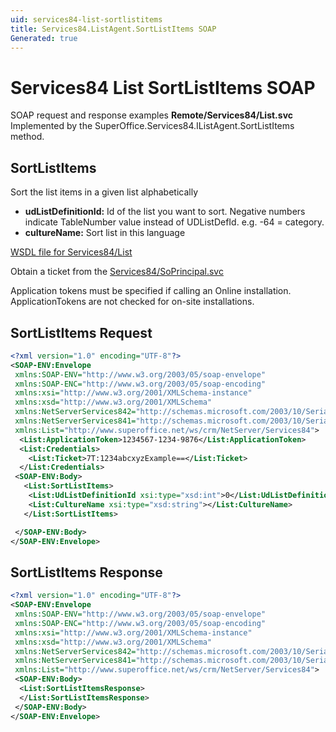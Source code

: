 ```yaml
---
uid: services84-list-sortlistitems
title: Services84.ListAgent.SortListItems SOAP
Generated: true
---
```


# Services84 List SortListItems SOAP

SOAP request and response examples **Remote/Services84/List.svc**
Implemented by the <see cref="M:SuperOffice.Services84.IListAgent.SortListItems">SuperOffice.Services84.IListAgent.SortListItems</see> method.

## SortListItems

Sort the list items in a given list alphabetically

* **udListDefinitionId:** Id of the list you want to sort. Negative numbers indicate TableNumber value instead of UDListDefId. e.g. -64 = category.
* **cultureName:** Sort list in this language



[WSDL file for Services84/List](../Services84-List.md)

Obtain a ticket from the [Services84/SoPrincipal.svc](../SoPrincipal/index.md)

Application tokens must be specified if calling an Online installation. ApplicationTokens are not checked for on-site installations.

## SortListItems Request

```xml
<?xml version="1.0" encoding="UTF-8"?>
<SOAP-ENV:Envelope
 xmlns:SOAP-ENV="http://www.w3.org/2003/05/soap-envelope"
 xmlns:SOAP-ENC="http://www.w3.org/2003/05/soap-encoding"
 xmlns:xsi="http://www.w3.org/2001/XMLSchema-instance"
 xmlns:xsd="http://www.w3.org/2001/XMLSchema"
 xmlns:NetServerServices842="http://schemas.microsoft.com/2003/10/Serialization/Arrays"
 xmlns:NetServerServices841="http://schemas.microsoft.com/2003/10/Serialization/"
 xmlns:List="http://www.superoffice.net/ws/crm/NetServer/Services84">
  <List:ApplicationToken>1234567-1234-9876</List:ApplicationToken>
  <List:Credentials>
    <List:Ticket>7T:1234abcxyzExample==</List:Ticket>
  </List:Credentials>
 <SOAP-ENV:Body>
   <List:SortListItems>
    <List:UdListDefinitionId xsi:type="xsd:int">0</List:UdListDefinitionId>
    <List:CultureName xsi:type="xsd:string"></List:CultureName>
   </List:SortListItems>

 </SOAP-ENV:Body>
</SOAP-ENV:Envelope>

```


## SortListItems Response

```xml
<?xml version="1.0" encoding="UTF-8"?>
<SOAP-ENV:Envelope
 xmlns:SOAP-ENV="http://www.w3.org/2003/05/soap-envelope"
 xmlns:SOAP-ENC="http://www.w3.org/2003/05/soap-encoding"
 xmlns:xsi="http://www.w3.org/2001/XMLSchema-instance"
 xmlns:xsd="http://www.w3.org/2001/XMLSchema"
 xmlns:NetServerServices842="http://schemas.microsoft.com/2003/10/Serialization/Arrays"
 xmlns:NetServerServices841="http://schemas.microsoft.com/2003/10/Serialization/"
 xmlns:List="http://www.superoffice.net/ws/crm/NetServer/Services84">
 <SOAP-ENV:Body>
  <List:SortListItemsResponse>
  </List:SortListItemsResponse>
 </SOAP-ENV:Body>
</SOAP-ENV:Envelope>

```

